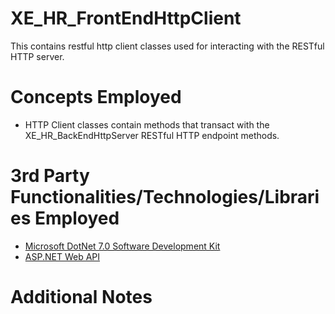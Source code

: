 # XE_HR_FrontEndHttpClient
This contains restful http client classes used for interacting with the RESTful HTTP server.
# Concepts Employed
* HTTP Client classes contain methods that transact with the XE_HR_BackEndHttpServer RESTful HTTP endpoint methods.
# 3rd Party Functionalities/Technologies/Libraries Employed
* [Microsoft DotNet 7.0 Software Development Kit](https://learn.microsoft.com/en-us/dotnet/csharp/)
* [ASP.NET Web API](https://dotnet.microsoft.com/en-us/apps/aspnet/apis)
# Additional Notes
